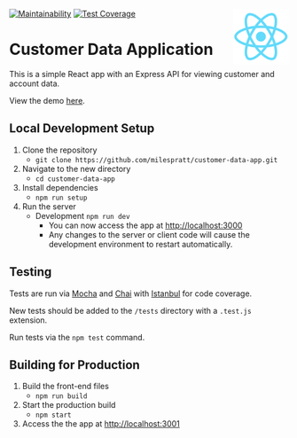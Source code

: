 [![Maintainability](https://api.codeclimate.com/v1/badges/c4b46a62b79c11ead065/maintainability)](https://codeclimate.com/github/milespratt/customer-data-app/maintainability) [![Test Coverage](https://api.codeclimate.com/v1/badges/c4b46a62b79c11ead065/test_coverage)](https://codeclimate.com/github/milespratt/customer-data-app/test_coverage)
<img align="right" width="100" height="100" src="./client/public/logo512.png" />

# Customer Data Application

This is a simple React app with an Express API for viewing customer and account data.

View the demo [here](https://customer-data-app.herokuapp.com).

## Local Development Setup

1. Clone the repository
   - `git clone https://github.com/milespratt/customer-data-app.git`
2. Navigate to the new directory
   - `cd customer-data-app`
3. Install dependencies
   - `npm run setup`
4. Run the server
   - Development `npm run dev`
     - You can now access the app at [http://localhost:3000](http://localhost:3000)
     - Any changes to the server or client code will cause the development environment to restart automatically.

## Testing

Tests are run via [Mocha](https://mochajs.org/) and [Chai](https://www.chaijs.com/) with [Istanbul](https://istanbul.js.org/) for code coverage.

New tests should be added to the `/tests` directory with a `.test.js` extension.

Run tests via the `npm test` command.

## Building for Production

1. Build the front-end files
   - `npm run build`
2. Start the production build
   - `npm start`
3. Access the the app at [http://localhost:3001](http://localhost:3001)
